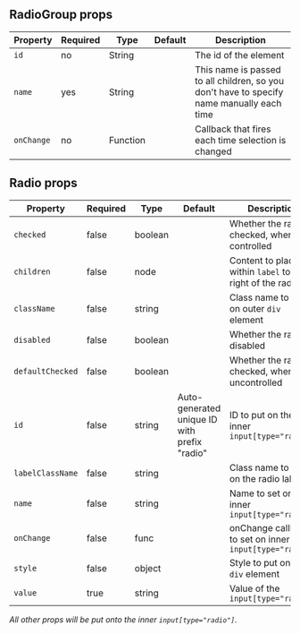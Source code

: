 ## RadioGroup	props

Property   | Required | Type     | Default | Description
-----------|----------|----------|---------|------------
`id`       | no       | String   |         | The id of the element
`name`     | yes      | String   |         | This name is passed to all children, so you don't have to specify name manually each time
`onChange` | no       | Function |         | Callback that fires each time selection is changed

## Radio props

Property         | Required | Type    | Default | Description
-----------------|----------|---------|---------|------------
`checked`        | false    | boolean | | Whether the radio is checked, when controlled
`children`       | false    | node    | | Content to place within `label` to the right of the radio
`className`      | false    | string  | | Class name to put on outer `div` element
`disabled`       | false    | boolean | | Whether the radio is disabled
`defaultChecked` | false    | boolean | | Whether the radio is checked, when uncontrolled
`id`             | false    | string  | Auto-generated unique ID with prefix "radio" | ID to put on the inner `input[type="radio"]`
`labelClassName` | false    | string  | | Class name to put on the radio label
`name`           | false    | string  | | Name to set on inner `input[type="radio"]`
`onChange`       | false    | func    | | onChange callback to set on inner `input[type="radio"]`
`style`          | false    | object  | | Style to put on outer `div` element
`value`          | true     | string  | | Value of the `input[type="radio"]`

_All other props will be put onto the inner `input[type="radio"]`._